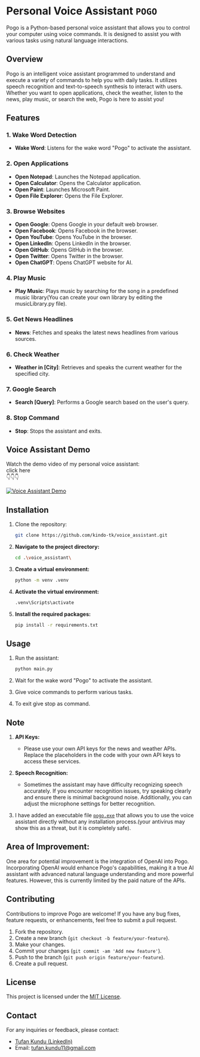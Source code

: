# Personal Voice Assistant **`POGO`**

Pogo is a Python-based personal voice assistant that allows you to control your computer using voice commands. It is designed to assist you with various tasks using natural language interactions.

## Overview

Pogo is an intelligent voice assistant programmed to understand and execute a variety of commands to help you with daily tasks. It utilizes speech recognition and text-to-speech synthesis to interact with users. Whether you want to open applications, check the weather, listen to the news, play music, or search the web, Pogo is here to assist you!

## Features

### 1. Wake Word Detection
- **Wake Word**: Listens for the wake word "Pogo" to activate the assistant.

### 2. Open Applications
- **Open Notepad**: Launches the Notepad application.
- **Open Calculator**: Opens the Calculator application.
- **Open Paint**: Launches Microsoft Paint.
- **Open File Explorer**: Opens the File Explorer.

### 3. Browse Websites
- **Open Google**: Opens Google in your default web browser.
- **Open Facebook**: Opens Facebook in the browser.
- **Open YouTube**: Opens YouTube in the browser.
- **Open LinkedIn**: Opens LinkedIn in the browser.
- **Open GitHub**: Opens GitHub in the browser.
- **Open Twitter**: Opens Twitter in the browser.
- **Open ChatGPT**: Opens ChatGPT website for AI.

### 4. Play Music
- **Play Music**: Plays music by searching for the song in a predefined music library(You can create your own library by editing the musicLibrary.py file).

### 5. Get News Headlines
- **News**: Fetches and speaks the latest news headlines from various sources. 

### 6. Check Weather
- **Weather in [City]**: Retrieves and speaks the current weather for the specified city.

### 7. Google Search
- **Search [Query]**: Performs a Google search based on the user's query.

### 8. Stop Command
- **Stop**: Stops the assistant and exits.

## Voice Assistant Demo

Watch the demo video of my personal voice assistant:
<br>click here
<br>👇👇👇

[![Voice Assistant Demo](https://img.youtube.com/vi/lgVoEzpXrAA/0.jpg)](https://www.youtube.com/watch?v=lgVoEzpXrAA)




## Installation

1. Clone the repository:

   ```bash
   git clone https://github.com/kindo-tk/voice_assistant.git
   ```
2. **Navigate to the project directory:**

    ```sh
    cd .\voice_assistant\
    ```

3. **Create a virtual environment:**

    ```sh
    python -m venv .venv
    ```

4. **Activate the virtual environment:**

   ```sh
   .venv\Scripts\activate
   ```

5. **Install the required packages:**

    ```sh
    pip install -r requirements.txt
    ```

## Usage

1. Run the assistant:

   ```bash
   python main.py
   ```

2. Wait for the wake word "Pogo" to activate the assistant.
3. Give voice commands to perform various tasks.
4. To exit give stop as command.

## Note

1. **API Keys:**
   - Please use your own API keys for the news and weather APIs. Replace the placeholders in the code with your own API keys to access these services.

2. **Speech Recognition:**
   - Sometimes the assistant may have difficulty recognizing speech accurately. If you encounter recognition issues, try speaking clearly and ensure there is minimal background noise. Additionally, you can adjust the microphone settings for better recognition.

3. I have added an executable file <a href ="https://github.com/kindo-tk/voice_assistant/blob/main/Pogo.exe">`pogo.exe`</a> that allows you to use the voice assistant directly without any installation process.(your antivirus may show this as a threat, but it is completely safe).

## Area of Improvement:

One area for potential improvement is the integration of OpenAI into Pogo. Incorporating OpenAI would enhance Pogo's capabilities, making it a true AI assistant with advanced natural language understanding and more powerful features. However, this is currently limited by the paid nature of the APIs.

## Contributing

Contributions to improve Pogo are welcome! If you have any bug fixes, feature requests, or enhancements, feel free to submit a pull request.

1. Fork the repository.
2. Create a new branch (`git checkout -b feature/your-feature`).
3. Make your changes.
4. Commit your changes (`git commit -am 'Add new feature'`).
5. Push to the branch (`git push origin feature/your-feature`).
6. Create a pull request.

## License

This project is licensed under the [MIT License](LICENSE).

## Contact 
For any inquiries or feedback, please contact:

- <a href="https://www.linkedin.com/in/tufan-kundu-577945221/">Tufan Kundu (LinkedIn)</a>
- Email: tufan.kundu11@gmail.com
